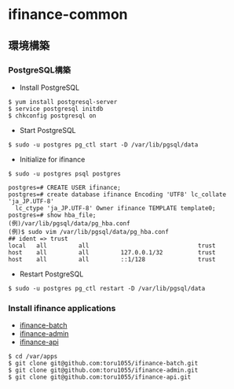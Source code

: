 # ifinance-common
## 環境構築
### PostgreSQL構築
* Install PostgreSQL
```
$ yum install postgresql-server
$ service postgresql initdb
$ chkconfig postgresql on
```
* Start PostgreSQL
```
$ sudo -u postgres pg_ctl start -D /var/lib/pgsql/data
```
* Initialize for ifinance
```
$ sudo -u postgres psql postgres

postgres=# CREATE USER ifinance;
postgres=# create database ifinance Encoding 'UTF8' lc_collate 'ja_JP.UTF-8' 
  lc_ctype 'ja_JP.UTF-8' Owner ifinance TEMPLATE template0;
postgres=# show hba_file;
(例)/var/lib/pgsql/data/pg_hba.conf
(例)$ sudo vim /var/lib/pgsql/data/pg_hba.conf
## ident => trust
local   all         all                               trust
host    all         all         127.0.0.1/32          trust
host    all         all         ::1/128               trust
```
* Restart PostgreSQL
```
$ sudo -u postgres pg_ctl restart -D /var/lib/pgsql/data
```

### Install ifinance applications
* [ifinance-batch](https://github.com/toru1055/ifinance-batch)
* [ifinance-admin](https://github.com/toru1055/ifinance-admin)
* [ifinance-api](https://github.com/toru1055/ifinance-api)
```
$ cd /var/apps
$ git clone git@github.com:toru1055/ifinance-batch.git
$ git clone git@github.com:toru1055/ifinance-admin.git
$ git clone git@github.com:toru1055/ifinance-api.git
```
